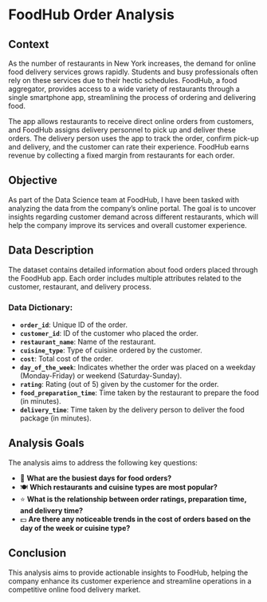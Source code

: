 # **FoodHub Order Analysis**

## **Context**
As the number of restaurants in New York increases, the demand for online food delivery services grows rapidly. Students and busy professionals often rely on these services due to their hectic schedules. FoodHub, a food aggregator, provides access to a wide variety of restaurants through a single smartphone app, streamlining the process of ordering and delivering food.

The app allows restaurants to receive direct online orders from customers, and FoodHub assigns delivery personnel to pick up and deliver these orders. The delivery person uses the app to track the order, confirm pick-up and delivery, and the customer can rate their experience. FoodHub earns revenue by collecting a fixed margin from restaurants for each order.

## **Objective**
As part of the Data Science team at FoodHub, I have been tasked with analyzing the data from the company’s online portal. The goal is to uncover insights regarding customer demand across different restaurants, which will help the company improve its services and overall customer experience.

## **Data Description**
The dataset contains detailed information about food orders placed through the FoodHub app. Each order includes multiple attributes related to the customer, restaurant, and delivery process.

### **Data Dictionary:**
- **`order_id`**: Unique ID of the order.
- **`customer_id`**: ID of the customer who placed the order.
- **`restaurant_name`**: Name of the restaurant.
- **`cuisine_type`**: Type of cuisine ordered by the customer.
- **`cost`**: Total cost of the order.
- **`day_of_the_week`**: Indicates whether the order was placed on a weekday (Monday-Friday) or weekend (Saturday-Sunday).
- **`rating`**: Rating (out of 5) given by the customer for the order.
- **`food_preparation_time`**: Time taken by the restaurant to prepare the food (in minutes).
- **`delivery_time`**: Time taken by the delivery person to deliver the food package (in minutes).

## **Analysis Goals**
The analysis aims to address the following key questions:
- 📅 **What are the busiest days for food orders?**
- 🍽️ **Which restaurants and cuisine types are most popular?**
- ⭐ **What is the relationship between order ratings, preparation time, and delivery time?**
- 💵 **Are there any noticeable trends in the cost of orders based on the day of the week or cuisine type?**

## **Conclusion**
This analysis aims to provide actionable insights to FoodHub, helping the company enhance its customer experience and streamline operations in a competitive online food delivery market.
